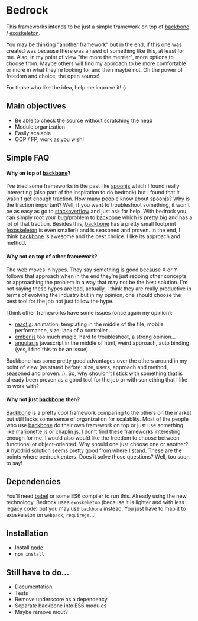 # Bedrock

This frameworks intends to be just a simple framework on top of [backbone](http://backbonejs.org/) / [exoskeleton](http://exosjs.com/).

You may be thinking "another framework" but in the end, if this one was created was because there was a need of something like this, at least for me. Also, in my point of view "the more the merrier", more options to choose from. Maybe others will find my approach to be more comfortable or more in what they're looking for and then maybe not. Oh the power of freedom and choice, the open source!

For those who like the idea, help me improve it! :)

## Main objectives

- Be able to check the source without scratching the head
- Module organization
- Easily scalable
- OOP / FP, work as you wish!

## Simple FAQ

#### Why on top of [backbone](http://backbonejs.org/)?

I've tried some frameworks in the past like [spoonjs](http://indigounited.github.io/spoonjs/) which I found really interesting (also part of the inspiration to do bedrock) but I found that it wasn't get enough traction. How many people know about [spoonjs](http://indigounited.github.io/spoonjs/)? Why is the traction important? Well, if you want to troubleshoot something, it won't be as easy as go to [stackoverflow](http://www.stackoverflow.com) and just ask for help. With bedrock you can simply root your bug/problem to [backbone](http://backbonejs.org/) which is pretty big and has a lot of that traction. Besides this, [backbone](http://backbonejs.org/) has a pretty small footprint ([exoskeleton](http://exosjs.com/) is even smaller!) and is seasoned and proven. In the end, I think [backbone](http://backbonejs.org/) is awesome and the best choice. I like its approach and method.

#### Why not on top of other framework?

The web moves in hypes. They say something is good because X or Y follows that approach when in the end they're just redoing other concepts or approaching the problem in a way that may not be the best solution. I'm not saying these hypes are bad, actually, I think they are really productive in terms of evolving the industry but in my opinion, one should choose the best tool for the job not just follow the hype.

I think other frameworks have some issues (once again my opinion):

- [reactjs](https://facebook.github.io/react/): animation, templating in the middle of the file, mobile performance, size, lack of a controller...
- [ember.js](http://emberjs.com/) too much magic, hard to troubleshoot, a strong opinion...
- [angular.js](https://angularjs.org/) javascript in the middle of html, weird approach, auto binding (yes, I find this to be an issue)...

Backbone has some pretty good advantages over the others around in my point of view (as stated before: size, users, approach and method, seasoned and proven...). So, why shouldn't I stick with something that is already been proven as a good tool for the job or with something that I like to work with?

#### Why not just [backbone](http://backbonejs.org/) then?
[Backbone](http://backbonejs.org/) is a pretty cool framework comparing to the others on the market but still lacks some sense of organization for scalablity. Most of the people who use [backbone](http://backbonejs.org/) do their own framework on top or just use something like [marionette.js](http://marionettejs.com/) or [chaplin.js](http://chaplinjs.org/). I don't find these frameworks interesting enough for me. I would also would like the freedom to choose between functional or object-oriented. Why should one just choose one or another? A hybdrid solution seems pretty good from where I stand. These are the points where bedrock enters. Does it solve those questions? Well, too soon to say!

## Dependencies

You'll need [babel](https://babeljs.io/) or some ES6 compiler to run this. Already using the new technology.
Bedrock uses ```exoskeleton``` (because it is lighter and with less legacy code) but you may use ```backbone``` instead. You just have to map it to exoskeleton on ```webpack```, ```requirejs```...

## Installation

- Install [node](http://nodejs.org)
- `npm install`

## Still have to do...

- Documentation
- Tests
- Remove underscore as a dependency
- Separate backbone into ES6 modules
- Maybe remove mout?
